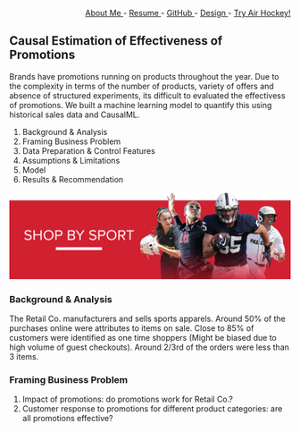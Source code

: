<div style="text-align: right">
 
   <a href = "https://www.linkedin.com/in/ezhilvelme/" > About Me </a> -
   <a href = "https://drive.google.com/file/d/1LAy5Ol2dtCn14x_uI9mE7Lu4mIqhyvba/view?usp=sharing" > Resume </a> - 
   <a href = "https://github.com/Ezhilvel" > GitHub </a> -
   <a href = "https://www.behance.net/ezhilvelme" > Design </a> -
   <a href = "https://airhockey-love2d.herokuapp.com/" > Try Air Hockey! </a> 

</div>

## Causal Estimation of Effectiveness of Promotions

Brands have promotions running on products throughout the year. Due to the complexity in terms of the number of products, variety of offers and absence of structured experiments, its difficult to evaluated the effectivess of promotions. We built a machine learning model to quantify this using historical sales data and CausalML.

1. Background & Analysis
2. Framing Business Problem
3. Data Preparation & Control Features
4. Assumptions & Limitations
5. Model
6. Results & Recommendation

![](./images/causal%20ml%20sale.jpg)

### Background & Analysis

The Retail Co. manufacturers and sells sports apparels. Around 50% of the purchases online were attributes to items on sale. Close to 85% of customers were identified as one time shoppers (Might be biased due to high volume of guest checkouts). Around 2/3rd of the orders were less than 3 items. 

### Framing Business Problem

1. Impact of promotions: do promotions work for Retail Co.?
2. Customer response to promotions for different product categories: are all promotions effective?
